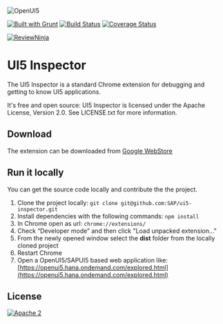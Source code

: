 ![OpenUI5](http://openui5.org/images/OpenUI5_new_big_side.png)

[![Built with Grunt](https://cdn.gruntjs.com/builtwith.png)](http://gruntjs.com/)
[![Build Status](https://travis-ci.org/SAP/ui5-inspector.svg?branch=master)](https://travis-ci.org/SAP/ui5-inspector)
[![Coverage Status](https://coveralls.io/repos/SAP/ui5-inspector/badge.svg?branch=master&service=github)](https://coveralls.io/github/SAP/ui5-inspector?branch=master)

[![ReviewNinja](http://app.review.ninja/assets/images/wereviewninja-32.png)](https://app.review.ninja/SAP/ui5-inspector)
# UI5 Inspector 

The UI5 Inspector is a standard Chrome extension for debugging and getting to know UI5 applications.

It's free and open source: UI5 Inspector is licensed under the Apache License, Version 2.0. 
See LICENSE.txt for more information.

## Download

The extension can be downloaded from [Google WebStore](https://chrome.google.com/webstore/detail/ui5-inspector/bebecogbafbighhaildooiibipcnbngo)

## Run it locally

You can get the source code locally and contribute the the project.

1. Clone the project locally: ```git clone git@github.com:SAP/ui5-inspector.git```
2. Install dependencies with the following commands: ```npm install```
3. In Chrome open as url: ```chrome://extensions/```
4. Check “Developer mode” and then click "Load unpacked extension..."
5. From the newly opened window select the **dist** folder from the locally cloned project
6. Restart Chrome
7. Open a OpenUI5/SAPUI5 based web application like: [https://openui5.hana.ondemand.com/explored.html](https://openui5.hana.ondemand.com/explored.html)

## License

[![Apache 2](https://img.shields.io/badge/license-Apache%202-blue.svg)](./LICENSE.txt)
